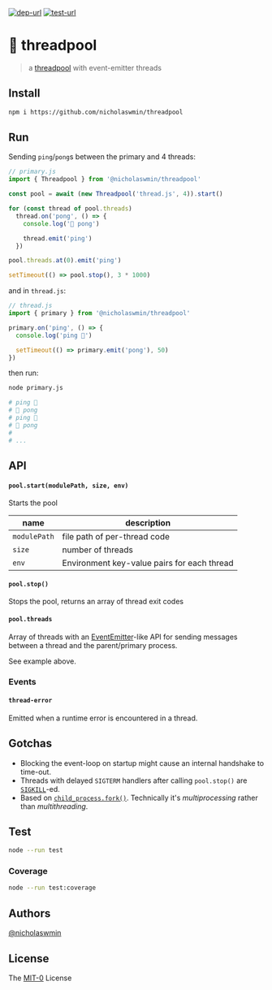[![dep-url][dep-badge]][dep-url] [![test-url][test-badge]][test-url] 

# :thread: threadpool

> a [threadpool][threadpool] with event-emitter threads

## Install

```bash
npm i https://github.com/nicholaswmin/threadpool
```

## Run

Sending `ping`/`pong`s between the primary and 4 threads:

```js
// primary.js
import { Threadpool } from '@nicholaswmin/threadpool'

const pool = await (new Threadpool('thread.js', 4)).start()

for (const thread of pool.threads)
  thread.on('pong', () => {
    console.log('🏓 pong')

    thread.emit('ping')
  })

pool.threads.at(0).emit('ping')

setTimeout(() => pool.stop(), 3 * 1000)
```

and in `thread.js`:

```js
// thread.js
import { primary } from '@nicholaswmin/threadpool'

primary.on('ping', () => {
  console.log('ping 🏓')

  setTimeout(() => primary.emit('pong'), 50)
})
```

then run:

```bash
node primary.js
```

```bash
# ping 🏓
# 🏓 pong
# ping 🏓
# 🏓 pong
# 
# ...
```

## API

#### `pool.start(modulePath, size, env)`

Starts the pool

| name         | description                                 |
|--------------|---------------------------------------------|
| `modulePath` | file path of per-thread code                |
| `size`       | number of threads                           |
| `env`        | Environment key-value pairs for each thread |

#### `pool.stop()`

Stops the pool, returns an array of thread exit codes

#### `pool.threads`

Array of threads with an [EventEmitter][ee]-like API for sending messages  
between a thread and the parent/primary process.

See example above.

### Events

#### `thread-error` 

Emitted when a runtime error is encountered in a thread.

## Gotchas 

- Blocking the event-loop on startup might cause an internal handshake to 
  time-out.
- Threads with delayed `SIGTERM` handlers after calling `pool.stop()` 
  are [`SIGKILL`][sigkill]-ed.
- Based on [`child_process.fork()`][cp-fork]. Technically it's *multiprocessing* 
  rather than *multithreading*.  

## Test 

```bash 
node --run test
```

### Coverage 

```bash
node --run test:coverage
```

## Authors

[@nicholaswmin][nicholaswmin]

## License 

The [MIT-0][license] License 


[test-badge]: https://github.com/nicholaswmin/threadpool/actions/workflows/test.yml/badge.svg
[test-url]: https://github.com/nicholaswmin/threadpool/actions/workflows/test.yml
[dep-badge]: https://img.shields.io/badge/dependencies-0-b.svg
[dep-url]: https://blog.author.io/npm-needs-a-personal-trainer-537e0f8859c6

[threadpool]: https://en.wikipedia.org/wiki/Thread_pool
[cp-fork]: https://nodejs.org/api/child_process.html#child_processforkmodulepath-args-options
[sigkill]: https://www.gnu.org/software/libc/manual/html_node/Termination-Signals.html#index-SIGKILL
[ee]: https://nodejs.org/docs/latest/api/events.html#emitteremiteventname-args

[nicholaswmin]: https://github.com/nicholaswmin
[license]: https://spdx.org/licenses/MIT-0.html
